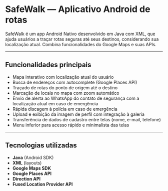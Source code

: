 # SafeWalk — Aplicativo Android de rotas

SafeWalk é um app Android Nativo desenvolvido em Java com XML, que ajuda usuários a traçar rotas seguras até seus destinos, considerando sua localização atual. Combina funcionalidades do Google Maps e suas APIs. 

---

## Funcionalidades principais

- Mapa interativo com localização atual do usuário
- Busca de endereços com autocomplete (Google Places API)
- Traçado de rotas do ponto de origem até o destino
- Marcação de locais no mapa com zoom automático
- Envio de alerta ao WhatsApp do contato de segurança com a localização atual em caso de emergência
- Rápida discagem à polícia em caso de emergência
- Upload e exibição da imagem de perfil com integração à galeria
- Transferência de dados de cadastro entre telas (nome, e-mail, telefone)
- Menu inferior para acesso rápido e minimalista das telas

---

## Tecnologias utilizadas

- **Java** (Android SDK)
- **XML** (layouts)
- **Google Maps SDK**
- **Google Places API**
- **Direction API**
- **Fused Location Provider API**


